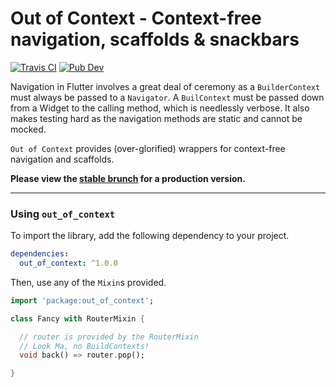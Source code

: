 # Out of Context - Context-free navigation, scaffolds & snackbars

[![Travis CI](https://img.shields.io/travis/forus-labs/flint/master?logo=travis)](https://travis-ci.com/forus-labs/cauldron)
[![Pub Dev](https://img.shields.io/pub/v/out_of_context)](https://pub.dev/packages/cauldron)

Navigation in Flutter involves a great deal of ceremony as a `BuilderContext` must always be passed to a `Navigator`.
A `BuilContext` must be passed down from a Widget to the calling method, which is needlessly verbose. It also makes testing
hard as the navigation methods are static and cannot be mocked.

`Out of Context` provides (over-glorified) wrappers for context-free navigation and scaffolds.

**Please view the [stable brunch](https://github.com/forus-labs/cauldron/tree/stable/out_of_context/) for a production version.**

***
### Using `out_of_context`

To import the library, add the following dependency to your project.

```yaml
dependencies:
  out_of_context: ^1.0.0
```

Then, use any of the `Mixin`s provided.
```dart
import 'package:out_of_context';

class Fancy with RouterMixin {

  // router is provided by the RouterMixin
  // Look Ma, no BuildContexts!
  void back() => router.pop();

}
```

